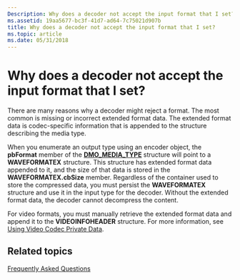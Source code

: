 ```yaml
---
Description: Why does a decoder not accept the input format that I set?
ms.assetid: 19aa5677-bc3f-41d7-ad64-7c75021d907b
title: Why does a decoder not accept the input format that I set?
ms.topic: article
ms.date: 05/31/2018
---
```


# Why does a decoder not accept the input format that I set?

There are many reasons why a decoder might reject a format. The most common is missing or incorrect extended format data. The extended format data is codec-specific information that is appended to the structure describing the media type.

When you enumerate an output type using an encoder object, the **pbFormat** member of the [**DMO\_MEDIA\_TYPE**](/previous-versions/windows/desktop/api/mediaobj/ns-mediaobj-dmo_media_type) structure will point to a **WAVEFORMATEX** structure. This structure has extended format data appended to it, and the size of that data is stored in the **WAVEFORMATEX.cbSize** member. Regardless of the container used to store the compressed data, you must persist the **WAVEFORMATEX** structure and use it in the input type for the decoder. Without the extended format data, the decoder cannot decompress the content.

For video formats, you must manually retrieve the extended format data and append it to the **VIDEOINFOHEADER** structure. For more information, see [Using Video Codec Private Data](usingvideocodecprivatedata.md).

## Related topics

<dl> <dt>

[Frequently Asked Questions](frequentlyaskedquestions.md)
</dt> </dl>

 

 
